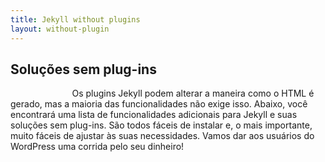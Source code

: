 ```yaml
---
title: Jekyll without plugins
layout: without-plugin
---
```


## Soluções sem plug-ins
                        
Os plugins Jekyll podem alterar a maneira como o HTML é gerado, mas a maioria das funcionalidades não exige isso. Abaixo, você encontrará uma lista de funcionalidades adicionais para Jekyll e suas soluções sem plug-ins. São todos fáceis de instalar e, o mais importante, muito fáceis de ajustar às suas necessidades. Vamos dar aos usuários do WordPress uma corrida pelo seu dinheiro!